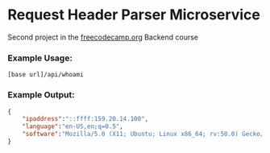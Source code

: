 # Request Header Parser Microservice

Second project in the [freecodecamp.org](https://www.freecodecamp.org/learn/back-end-development-and-apis) Backend course

### Example Usage:

```url
[base url]/api/whoami
```

### Example Output:
```json
{
    "ipaddress":"::ffff:159.20.14.100",
    "language":"en-US,en;q=0.5",
    "software":"Mozilla/5.0 (X11; Ubuntu; Linux x86_64; rv:50.0) Gecko/20100101 Firefox/50.0"
}
```